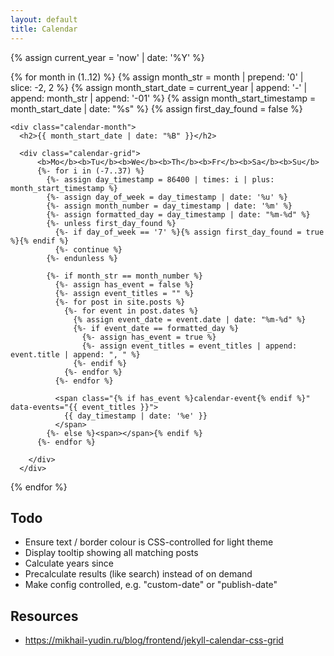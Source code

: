 ```yaml
---
layout: default
title: Calendar
---
```


{% assign current_year = 'now' | date: '%Y' %}

<div class="calendar-container">
  {% for month in (1..12) %}
    {% assign month_str = month | prepend: '0' | slice: -2, 2 %}
    {% assign month_start_date = current_year | append: '-' | append: month_str | append: '-01' %}
    {% assign month_start_timestamp = month_start_date | date: "%s" %}
    {% assign first_day_found = false %}

    <div class="calendar-month">
      <h2>{{ month_start_date | date: "%B" }}</h2>

      <div class="calendar-grid">
          <b>Mo</b><b>Tu</b><b>We</b><b>Th</b><b>Fr</b><b>Sa</b><b>Su</b>
          {%- for i in (-7..37) %}
            {%- assign day_timestamp = 86400 | times: i | plus: month_start_timestamp %}
            {%- assign day_of_week = day_timestamp | date: '%u' %}
            {%- assign month_number = day_timestamp | date: '%m' %}
            {%- assign formatted_day = day_timestamp | date: "%m-%d" %}
            {%- unless first_day_found %}
              {%- if day_of_week == '7' %}{% assign first_day_found = true %}{% endif %}
              {%- continue %}
            {%- endunless %}

            {%- if month_str == month_number %}
              {%- assign has_event = false %}
              {%- assign event_titles = "" %}
              {%- for post in site.posts %}
                {%- for event in post.dates %}
                  {% assign event_date = event.date | date: "%m-%d" %}
                  {%- if event_date == formatted_day %}
                    {%- assign has_event = true %}
                    {%- assign event_titles = event_titles | append: event.title | append: ", " %}
                  {%- endif %}
                {%- endfor %}
              {%- endfor %}

              <span class="{% if has_event %}calendar-event{% endif %}" data-events="{{ event_titles }}">
                {{ day_timestamp | date: '%e' }}
              </span>
            {%- else %}<span></span>{% endif %}
          {%- endfor %}

        </div>
      </div>

{% endfor %}

</div>

<script>
document.addEventListener('DOMContentLoaded', function() {
    const eventDays = document.querySelectorAll('.calendar-event');

    eventDays.forEach(day => {
        day.addEventListener('click', function() {
            const events = this.getAttribute('data-events');
            if (events) {
                alert('Events: ' + events);
            }
        });
    });
});
</script>

## Todo

- Ensure text / border colour is CSS-controlled for light theme
- Display tooltip showing all matching posts
- Calculate years since
- Precalculate results (like search) instead of on demand
- Make config controlled, e.g. "custom-date" or "publish-date"

## Resources

- https://mikhail-yudin.ru/blog/frontend/jekyll-calendar-css-grid
